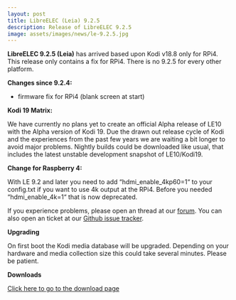 ```yaml
---
layout: post
title: LibreELEC (Leia) 9.2.5
description: Release of LibreELEC 9.2.5
image: assets/images/news/le-9.2.5.jpg
---
```


**LibreELEC 9.2.5 (Leia)** has arrived based upon Kodi v18.8 only for RPi4. This release only contains a fix for RPi4.
There is no 9.2.5 for every other platform.

**Changes since 9.2.4:**

* firmware fix for RPi4 (blank screen at start)

**Kodi 19 Matrix:**

We have currently no plans yet to create an official Alpha release of LE10 with the Alpha version of Kodi 19. Due the drawn out release cycle of Kodi and the experiences from the past few years we are waiting a bit longer to avoid major problems. Nightly builds could be downloaded like usual, that includes the latest unstable development snapshot of LE10/Kodi19.

**Change for Raspberry 4:**

With LE 9.2 and later you need to add “hdmi_enable_4kp60=1“ to your config.txt if you want to use 4k output at the RPi4. Before you needed “hdmi_enable_4k=1“ that is now deprecated.

If you experience problems, please open an thread at our [forum](https://forum.libreelec.tv/). You can also open an ticket at our [Github issue tracker](https://github.com/LibreELEC/LibreELEC.tv/issues).

**Upgrading**

On first boot the Kodi media database will be upgraded. Depending on your hardware and media collection size this could take several minutes. Please be patient.

**Downloads**

[Click here to go to the download page](https://libreelec.tv/download/)